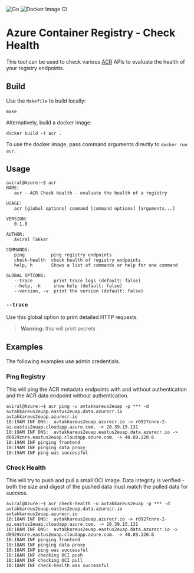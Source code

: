 ![Go](https://github.com/aviral26/acr-checkhealth/workflows/Go/badge.svg?branch=main)
![Docker Image CI](https://github.com/aviral26/acr-checkhealth/workflows/Docker%20Image%20CI/badge.svg)

# Azure Container Registry - Check Health
This tool can be used to check various [ACR](https://aka.ms/acr) APIs to evaluate the health of your registry endpoints.

## Build
Use the `Makefile` to build locally:
```shell
make
```
Alternatively, build a docker image:
```shell
docker build -t acr .
```
To use the docker image, pass command arguments directly to `docker run acr`.

## Usage

```shell
aviral@Azure:~$ acr
NAME:
   acr - ACR Check Health - evaluate the health of a registry

USAGE:
   acr [global options] command [command options] [arguments...]

VERSION:
   0.1.0

AUTHOR:
   Aviral Takkar

COMMANDS:
   ping          ping registry endpoints
   check-health  check health of registry endpoints
   help, h       Shows a list of commands or help for one command

GLOBAL OPTIONS:
   --trace        print trace logs (default: false)
   --help, -h     show help (default: false)
   --version, -v  print the version (default: false)
```

### `--trace`

Use this global option to print detailed HTTP requests.

> **Warning:** this will print secrets

## Examples
The following examples use admin credentials.

### Ping Registry

This will ping the ACR metadata endpoints with and without authentication and the ACR data endpoint without authentication.

```shell
aviral@Azure:~$ acr ping -u avtakkareus2euap -p *** -d avtakkareus2euap.eastus2euap.data.azurecr.io avtakkareus2euap.azurecr.io
10:19AM INF DNS:  avtakkareus2euap.azurecr.io -> r0927cnre-2-az.eastus2euap.cloudapp.azure.com. -> 20.39.15.131
10:19AM INF DNS:  avtakkareus2euap.eastus2euap.data.azurecr.io -> d0929cnre.eastus2euap.cloudapp.azure.com. -> 40.89.120.6
10:19AM INF pinging frontend
10:19AM INF pinging data proxy
10:19AM INF ping was successful
```

### Check Health

This will try to push and pull a small OCI image. Data integrity is verified - both the size and digest of the pushed data must match the pulled data for success.

```shell
aviral@Azure:~$ acr check-health -u avtakkareus2euap -p *** -d avtakkareus2euap.eastus2euap.data.azurecr.io avtakkareus2euap.azurecr.io
10:18AM INF DNS:  avtakkareus2euap.azurecr.io -> r0927cnre-2-az.eastus2euap.cloudapp.azure.com. -> 20.39.15.131
10:18AM INF DNS:  avtakkareus2euap.eastus2euap.data.azurecr.io -> d0929cnre.eastus2euap.cloudapp.azure.com. -> 40.89.120.6
10:18AM INF pinging frontend
10:18AM INF pinging data proxy
10:18AM INF ping was successful
10:18AM INF checking OCI push
10:18AM INF checking OCI pull
10:18AM INF check-health was successful
```

